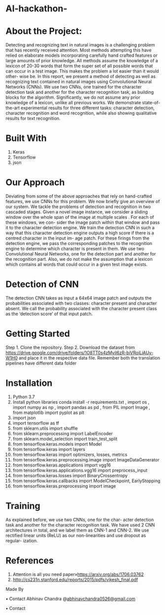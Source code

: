 # AI-hackathon-
# About the Project:
Detecting and recognizing text in natural images is a challenging problem that has recently received attention. Most methods attempting this have relied on elaborate models incorporating carefully hand crafted features or large amounts of prior knowledge. All methods assume the knowledge of a lexicon of 20-30 words that form the super set of all possible words that can occur in a test image. This makes the problem a lot easier than it would other- wise be. In this report, we present a method of detecting as well as recognizing text contained in natural images using Convolutional Neural Networks (CNNs). We use two CNNs, one trained for the character detection task and another for the character recognition task, as building blocks for the algorithm. Significantly, we do not assume any prior knowledge of a lexicon, unlike all previous works. We demonstrate state-of-the-art experimental results for three different tasks: character detection, character recognition and word recognition, while also showing qualitative results for text recognition. 

# Built With
1.	Keras
2.	Tensorflow
3.	json

# Our Approach 
Deviating from some of the above approaches that rely on hand-crafted features, we use CNNs for this problem. We now briefly give an overview of our system. We tackle the problems of detection and recognition in two cascaded stages. Given a novel image instance, we consider a sliding window over the whole span of the image at multiple scales . For each of these windows, we con- sider the image patch within that window and pass it to the character detection engine. We train the detection CNN in such a way that this character detection engine outputs a high score if there is a centred character in the input im- age patch. For these firings from the detection engine, we pass the corresponding patches to the recognition engine to determine which character is present in them. We use two Convolutional Neural Networks, one for the detection part and another for the recognition part. Also, we do not make the assumption that a lexicon which contains all words that could occur in a given test image exists. 

 # Detection of CNN 
The detection CNN takes as input a 64x64 image patch and outputs the probabilities associated with two classes: character present and character absent. We call the probability associated with the character present class as the ‘detection score’ of that input patch. 

# Getting Started
Step 1. Clone the repository.
Step 2. Download the dataset from https://drive.google.com/drive/folders/1O8TT0s4zMyiI6zR-biVRoiLiAUy-W1H0 and place it in the respective data file. Remember both the translation pipelines have different data folder

# Installation
1. Python 3.7
2. Install python libraries
conda install -r requirements.txt
, import os
, import numpy as np
, import pandas as pd
, from PIL import Image
, from matplotlib import pyplot as plt
3. import json
4. import tensorflow as tf
5. from sklearn.utils import shuffle
6. from sklearn.preprocessing import LabelEncoder
7. from sklearn.model_selection import train_test_split
8. from tensorflow.keras.models import Model
9. from tensorflow.keras import layers
10. from tensorflow.keras import optimizers, losses, metrics
11. from tensorflow.keras.preprocessing.image import ImageDataGenerator
12. from tensorflow.keras.applications import vgg16
13. from tensorflow.keras.applications.vgg16 import preprocess_input
14. from tensorflow.keras.losses import BinaryCrossentropy
15. from tensorflow.keras.callbacks import ModelCheckpoint, EarlyStopping
16. from tensorflow.keras.preprocessing import image

# Training
As explained before, we use two CNNs, one for the char- acter detection task and another for the character recognition task. We have used 2 CNN architectures in total, and we label them as CNN-1 and CNN-2. We use rectified linear units (ReLU) as our non-linearities and use dropout as regular- ization. 

# References
1.	Attention is all you need paper»https://arxiv.org/abs/1706.03762
2.	http://cs231n.stanford.edu/reports/2015/pdfs/vikesh_final.pdf

Made By

•	Contact Abhinav Chandra @abhinavchandra0526@gmail.com

•	Contact 

